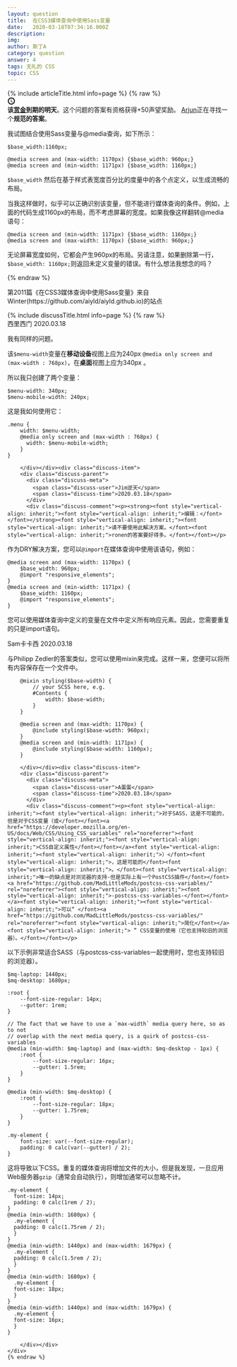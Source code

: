 ```yaml
---
layout: question
title:  在CSS3媒体查询中使用Sass变量
date:   2020-03-18T07:34:16.000Z
description:                                                                          ...
img: 
author: 斯丁A
category: question
answer: 4
tags: 无礼的 CSS
topic: CSS
---
```

<div class="article-root">
  <div class="article">
    {% include articleTitle.html info=page %}
    {% raw %}
    <div class="article-content"><aside class="s-notice s-notice__info js-post-notice mb16" aria-hidden="false" role="status">
            <div class="grid fd-column fw-nowrap"> 
                <div class="grid fw-nowrap">
                        <div class="grid--cell mr8">
                            <svg aria-hidden="true" class="svg-icon iconClock" width="18" height="18" viewBox="0 0 18 18"><path d="M9 17A8 8 0 1 1 9 1a8 8 0 0 1 0 16zm0-2A6 6 0 1 0 9 3a6 6 0 0 0 0 12zM8 5h1.01L9 9.36l3.22 2.1-.6.93L8 10V5z"></path></svg>
                        </div>
                    <div class="grid--cell fl1 lh-lg">
                        <div class="grid--cell fl1 lh-lg">
                            <b><font style="vertical-align: inherit;"><font style="vertical-align: inherit;">该</font></font><a href="https://stackoverflow.com/help/bounty"><font style="vertical-align: inherit;"><font style="vertical-align: inherit;">赏金</font></font></a><font style="vertical-align: inherit;"><font style="vertical-align: inherit;">到期</font></font><span title="2020-03-19 17：40：03Z"><font style="vertical-align: inherit;"><font style="vertical-align: inherit;">的明天</font></font></span></b><font style="vertical-align: inherit;"><font style="vertical-align: inherit;">。</font><font style="vertical-align: inherit;">这个问题的答案有资格获得</font></font><span class="s-badge__bounty d-inline px4 py2 ba bc-transparent bar-sm fs-caption va-middle"><font style="vertical-align: inherit;"><font style="vertical-align: inherit;">+50</font></font></span><font style="vertical-align: inherit;"><font style="vertical-align: inherit;">声望奖励。
                            </font></font><a href="/users/5206874/arjun"><font style="vertical-align: inherit;"><font style="vertical-align: inherit;">Arjun</font></font></a><font style="vertical-align: inherit;"><font style="vertical-align: inherit;">正在寻找一个</font></font><b><font style="vertical-align: inherit;"><font style="vertical-align: inherit;">规范的答案</font></font></b><font style="vertical-align: inherit;"><font style="vertical-align: inherit;">。
                        </font></font></div>
                    </div>
                </div>
                            </div>
                    </aside>
<p><font style="vertical-align: inherit;"><font style="vertical-align: inherit;">我试图结合使用Sass变量与@media查询，如下所示：</font></font></p>

<pre><code>$base_width:1160px;<font></font>
<font></font>
@media screen and (max-width: 1170px) {$base_width: 960px;}<font></font>
@media screen and (min-width: 1171px) {$base_width: 1160px;}<font></font>
</code></pre>

<p><code>$base_width</code><font style="vertical-align: inherit;"><font style="vertical-align: inherit;"> 然后在基于样式表宽度百分比的度量中的各个点定义，以生成流畅的布局。</font></font></p>

<p><font style="vertical-align: inherit;"><font style="vertical-align: inherit;">当我这样做时，似乎可以正确识别该变量，但不能进行媒体查询的条件。</font><font style="vertical-align: inherit;">例如，上面的代码生成1160px的布局，而不考虑屏幕的宽度。</font><font style="vertical-align: inherit;">如果我像这样翻转@media语句：</font></font></p>

<pre><code>@media screen and (min-width: 1171px) {$base_width: 1160px;}<font></font>
@media screen and (max-width: 1170px) {$base_width: 960px;}<font></font>
</code></pre>

<p><font style="vertical-align: inherit;"><font style="vertical-align: inherit;">无论屏幕宽度如何，它都会产生960px的布局。</font><font style="vertical-align: inherit;">另请注意，如果删除第一行，</font></font><code>$base_width: 1160px;</code><font style="vertical-align: inherit;"><font style="vertical-align: inherit;">则返回未定义变量的错误。</font><font style="vertical-align: inherit;">有什么想法我想念的吗？</font></font></p></div>
    {% endraw %}
  </div>
  <p class="winter_mark">第2011篇《在CSS3媒体查询中使用Sass变量》来自Winter(https://github.com/aiyld/aiyld.github.io)的站点</p>
  <div class="discuss-wrapper">
    {% include discussTitle.html info=page %}
    {% raw %}
    <div class="discuss-list">
    <div class="discuss-item">
        <div class="discuss-parent">
          <div class="discuss-meta">
            <span class="discuss-user">西里西门</span>
            <span class="discuss-time">2020.03.18</span>
          </div>
          <div class="discuss-comment"><p><font style="vertical-align: inherit;"><font style="vertical-align: inherit;">我有同样的问题。 </font></font></p>

<p><font style="vertical-align: inherit;"><font style="vertical-align: inherit;">该</font></font><code>$menu-width</code><font style="vertical-align: inherit;"><font style="vertical-align: inherit;">变量在</font></font><strong><font style="vertical-align: inherit;"><font style="vertical-align: inherit;">移动设备</font></font></strong><font style="vertical-align: inherit;"><font style="vertical-align: inherit;">视图</font><font style="vertical-align: inherit;">上应为240px </font></font><code>@media only screen and (max-width : 768px)</code><font style="vertical-align: inherit;"><font style="vertical-align: inherit;">，在</font></font><strong><font style="vertical-align: inherit;"><font style="vertical-align: inherit;">桌面</font></font></strong><font style="vertical-align: inherit;"><font style="vertical-align: inherit;">视图</font><font style="vertical-align: inherit;">上</font><font style="vertical-align: inherit;">应为</font><font style="vertical-align: inherit;">340px </font><font style="vertical-align: inherit;">。</font></font></p>

<p><font style="vertical-align: inherit;"><font style="vertical-align: inherit;">所以我只创建了两个变量：</font></font></p>

<pre><code>$menu-width: 340px;<font></font>
$menu-mobile-width: 240px;<font></font>
</code></pre>

<p><font style="vertical-align: inherit;"><font style="vertical-align: inherit;">这是我如何使用它：</font></font></p>

<pre><code>.menu {<font></font>
    width: $menu-width;<font></font>
    @media only screen and (max-width : 768px) {<font></font>
      width: $menu-mobile-width;<font></font>
    }<font></font>
}<font></font>
</code></pre></div>
        </div></div><div class="discuss-item">
        <div class="discuss-parent">
          <div class="discuss-meta">
            <span class="discuss-user">Jim逆天</span>
            <span class="discuss-time">2020.03.18</span>
          </div>
          <div class="discuss-comment"><p><strong><font style="vertical-align: inherit;"><font style="vertical-align: inherit;">编辑：</font></font></strong><font style="vertical-align: inherit;"><font style="vertical-align: inherit;">请不要使用此解决方案。</font><font style="vertical-align: inherit;">ronen的答案要好得多。</font></font></p>

<p><font style="vertical-align: inherit;"><font style="vertical-align: inherit;">作为DRY解决方案，您可以</font></font><code>@import</code><font style="vertical-align: inherit;"><font style="vertical-align: inherit;">在媒体查询中</font><font style="vertical-align: inherit;">使用该</font><font style="vertical-align: inherit;">语句，例如：</font></font></p>

<pre><code>@media screen and (max-width: 1170px) {<font></font>
    $base_width: 960px;<font></font>
    @import "responsive_elements";<font></font>
}<font></font>
@media screen and (min-width: 1171px) {<font></font>
    $base_width: 1160px;<font></font>
    @import "responsive_elements";<font></font>
}<font></font>
</code></pre>

<p><font style="vertical-align: inherit;"><font style="vertical-align: inherit;">您可以使用媒体查询中定义的变量在文件中定义所有响应元素。</font><font style="vertical-align: inherit;">因此，您需要重复的只是import语句。</font></font></p></div>
        </div></div><div class="discuss-item">
        <div class="discuss-parent">
          <div class="discuss-meta">
            <span class="discuss-user">Sam卡卡西</span>
            <span class="discuss-time">2020.03.18</span>
          </div>
          <div class="discuss-comment"><p><font style="vertical-align: inherit;"><font style="vertical-align: inherit;">与Philipp Zedler的答案类似，您可以使用mixin来完成。</font><font style="vertical-align: inherit;">这样一来，您便可以将所有内容保存在一个文件中。</font></font></p>

<pre class="lang-css prettyprint-override"><code>    @mixin styling($base-width) {<font></font>
        // your SCSS here, e.g.<font></font>
        #Contents {<font></font>
            width: $base-width;<font></font>
        }<font></font>
    }<font></font>
<font></font>
    @media screen and (max-width: 1170px) {<font></font>
        @include styling($base-width: 960px);<font></font>
    }<font></font>
    @media screen and (min-width: 1171px) {<font></font>
        @include styling($base-width: 1160px);<font></font>
    }<font></font>
</code></pre></div>
        </div></div><div class="discuss-item">
        <div class="discuss-parent">
          <div class="discuss-meta">
            <span class="discuss-user">A蛋蛋</span>
            <span class="discuss-time">2020.03.18</span>
          </div>
          <div class="discuss-comment"><p><font style="vertical-align: inherit;"><font style="vertical-align: inherit;">对于SASS，这是不可能的，但是对于CSS变量（或</font></font><a href="https://developer.mozilla.org/en-US/docs/Web/CSS/Using_CSS_variables" rel="noreferrer"><font style="vertical-align: inherit;"><font style="vertical-align: inherit;">CSS自定义属性</font></font></a><font style="vertical-align: inherit;"><font style="vertical-align: inherit;">）</font><font style="vertical-align: inherit;">，这是可能的</font><font style="vertical-align: inherit;">。</font><font style="vertical-align: inherit;">唯一的缺点是对浏览器的支持-但是实际上有一个PostCSS插件</font></font><a href="https://github.com/MadLittleMods/postcss-css-variables/" rel="noreferrer"><font style="vertical-align: inherit;"><font style="vertical-align: inherit;">-postcss-css-variables-</font></font></a><font style="vertical-align: inherit;"><font style="vertical-align: inherit;">可以“ </font><a href="https://github.com/MadLittleMods/postcss-css-variables/" rel="noreferrer"><font style="vertical-align: inherit;">简化</font></a><font style="vertical-align: inherit;"> ” CSS变量的使用（它也支持较旧的浏览器）。</font></font></p>

<p><font style="vertical-align: inherit;"><font style="vertical-align: inherit;">以下示例非常适合SASS（与postcss-css-variables一起使用时，您也支持较旧的浏览器）。</font></font></p>

<pre><code>$mq-laptop: 1440px;<font></font>
$mq-desktop: 1680px;<font></font>
<font></font>
:root {<font></font>
    --font-size-regular: 14px;<font></font>
    --gutter: 1rem;<font></font>
}<font></font>
<font></font>
// The fact that we have to use a `max-width` media query here, so as to not<font></font>
// overlap with the next media query, is a quirk of postcss-css-variables<font></font>
@media (min-width: $mq-laptop) and (max-width: $mq-desktop - 1px) {<font></font>
    :root {<font></font>
        --font-size-regular: 16px;<font></font>
        --gutter: 1.5rem;<font></font>
    }<font></font>
}<font></font>
<font></font>
@media (min-width: $mq-desktop) {<font></font>
    :root {<font></font>
        --font-size-regular: 18px;<font></font>
        --gutter: 1.75rem;<font></font>
    }<font></font>
}<font></font>
<font></font>
.my-element {<font></font>
    font-size: var(--font-size-regular);<font></font>
    padding: 0 calc(var(--gutter) / 2);<font></font>
}<font></font>
</code></pre>

<p><font style="vertical-align: inherit;"><font style="vertical-align: inherit;">这将导致以下CSS。</font><font style="vertical-align: inherit;">重复的媒体查询将增加文件的大小，但是我发现，一旦应用Web服务器</font></font><code>gzip</code><font style="vertical-align: inherit;"><font style="vertical-align: inherit;">（通常会自动执行）</font><font style="vertical-align: inherit;">，则增加通常可以忽略不计</font><font style="vertical-align: inherit;">。</font></font></p>

<pre class="lang-css prettyprint-override"><code>.my-element {<font></font>
  font-size: 14px;<font></font>
  padding: 0 calc(1rem / 2);<font></font>
}<font></font>
@media (min-width: 1680px) {<font></font>
  .my-element {<font></font>
  padding: 0 calc(1.75rem / 2);<font></font>
  }<font></font>
}<font></font>
@media (min-width: 1440px) and (max-width: 1679px) {<font></font>
  .my-element {<font></font>
  padding: 0 calc(1.5rem / 2);<font></font>
  }<font></font>
}<font></font>
@media (min-width: 1680px) {<font></font>
  .my-element {<font></font>
  font-size: 18px;<font></font>
  }<font></font>
}<font></font>
@media (min-width: 1440px) and (max-width: 1679px) {<font></font>
  .my-element {<font></font>
  font-size: 16px;<font></font>
  }<font></font>
}<font></font>
</code></pre></div>
        </div></div>
    </div>
    {% endraw %}
  </div>
<div>
